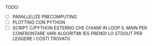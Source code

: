TODO:
- [ ] PARALLELIZE PRECOMPUTING
- [ ] PLOTTING CON PYTHON
- [ ] SCRIPT C/PYTHON ESTERNO CHE CHIAMI IN LOOP IL MAIN PER CONFRONTARE VARI ALGORITMI (ES PRENDI LO STDOUT PER LEGGERE I COSTI TROVATI)